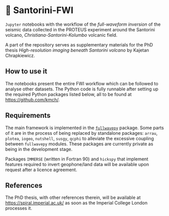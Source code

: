 # :volcano: Santorini-FWI

`Jupyter` notebooks with the workflow of the *full-waveform inversion* of the seismic data collected in the PROTEUS experiment around the Santorini volcano, *Christiana-Santorini-Kolumbo* volcanic field.

A part of the repository serves as supplementary materials for the PhD thesis *High-resolution imaging beneath Santorini volcano* by Kajetan Chrapkiewicz.

## How to use it
The notebooks present the entire FWI workflow which can be followed to analyse other datasets. The Python code is fully runnable after setting up the required Python packages listed below, all to be found at https://github.com/kmch/.

## Requirements
The main framework is implemented in the <a href="https://github.com/kmch/FullwavePy">`fullwavepy`</a> package. Some parts of it are in the process of being replaced by standalone packages: `arrau`, `plotea`, `iogeo`, `nutshell`, `susgy`, `qcphi` to alleviate the excessive coupling between `fullwavepy` modules. These packages are currently private as being in the development stage.

Packages `IMMERSE` (written in Fortran 90) and `hickspy` that implement features required to invert geophone/land data will be available upon request after a licence agreement.

## References
The PhD thesis, with other references therein, will be available at https://spiral.imperial.ac.uk/ as soon as the Imperial College London processes it.
